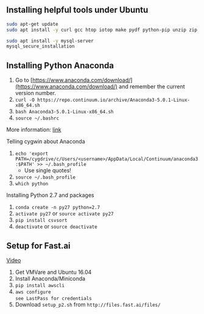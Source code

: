 

## Installing helpful tools under Ubuntu

```bash
sudo apt-get update
sudo apt install -y curl gcc htop iotop make pydf python-pip unzip zip
```
```bash
sudo apt install -y mysql-server
mysql_secure_installation
```

## Installing Python Anaconda

1. Go to [https://www.anaconda.com/download/](https://www.anaconda.com/download/) and remember the current version number.
2. `curl -O https://repo.continuum.io/archive/Anaconda3-5.0.1-Linux-x86_64.sh`
3. `bash Anaconda3-5.0.1-Linux-x86_64.sh`
4. `source ~/.bashrc`

More information: [link](https://www.digitalocean.com/community/tutorials/how-to-install-the-anaconda-python-distribution-on-ubuntu-16-04)

Telling cygwin about Anaconda
1. `echo 'export PATH=/cygdrive/c/Users/<username>/AppData/Local/Continuum/anaconda3:$PATH' >> ~/.bash_profile`
    * Use single quotes!
2. `source ~/.bash_profile`
3. `which python`

Installing Python 2.7 and packages
1. `conda create -n py27 python=2.7`
2. `activate py27` or `source activate py27`
3. `pip install csvsort`
4. `deactivate` or `source deactivate`


## Setup for Fast.ai

[Video](https://www.youtube.com/watch?v=8rjRfW4JM2I)

1. Get VMVare and Ubuntu 16.04
2. Install Anaconda/Miniconda
3. `pip install awscli`  
4. `aws configure`  
   `see LastPass for credentials`  
5. Download `setup_p2.sh` from `http://files.fast.ai/files/`
